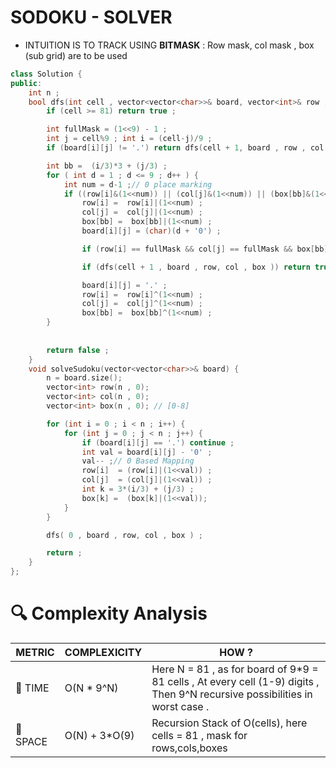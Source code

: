 # SODOKU - SOLVER 

- INTUITION IS TO TRACK USING **BITMASK** : Row mask, col mask , box (sub grid) are to be used

```cpp
class Solution {
public:
    int n ;
    bool dfs(int cell , vector<vector<char>>& board, vector<int>& row , vector<int>& col, vector<int>& box) {
        if (cell >= 81) return true ;

        int fullMask = (1<<9) - 1 ;
        int j = cell%9 ; int i = (cell-j)/9 ;
        if (board[i][j] != '.') return dfs(cell + 1, board , row , col, box) ;

        int bb =  (i/3)*3 + (j/3) ;
        for ( int d = 1 ; d <= 9 ; d++ ) {
            int num = d-1 ;// 0 place marking 
            if ((row[i]&(1<<num)) || (col[j]&(1<<num)) || (box[bb]&(1<<num))) continue ;
                row[i] =  row[i]|(1<<num) ;
                col[j] =  col[j]|(1<<num) ;
                box[bb] =  box[bb]|(1<<num) ;        
                board[i][j] = (char)(d + '0') ;

                if (row[i] == fullMask && col[j] == fullMask && box[bb] == fullMask ) return true ;

                if (dfs(cell + 1 , board , row, col , box )) return true ;

                board[i][j] = '.' ;
                row[i] =  row[i]^(1<<num) ;
                col[j] =  col[j]^(1<<num) ;
                box[bb] =  box[bb]^(1<<num) ;
        }
                    
            
        return false ;
    }
    void solveSudoku(vector<vector<char>>& board) {
        n = board.size();
        vector<int> row(n , 0);
        vector<int> col(n , 0);
        vector<int> box(n , 0); // [0-8]

        for (int i = 0 ; i < n ; i++) {
            for (int j = 0 ; j < n ; j++) {
                if (board[i][j] == '.') continue ;
                int val = board[i][j] - '0' ;
                val-- ;// 0 Based Mapping
                row[i]  = (row[i]|(1<<val)) ;
                col[j]  = (col[j]|(1<<val)) ;
                int k = 3*(i/3) + (j/3) ;
                box[k] =  (box[k]|(1<<val)); 
            }
        }

        dfs( 0 , board , row, col , box ) ;

        return ;
    }
};
```


# 🔍 Complexity Analysis

|  METRIC   | COMPLEXICITY  |    HOW ? |
|-----------|-------------|------------|
| 🧭 TIME  |  O(N * 9^N)     |  Here N = 81 , as for board of 9*9 = 81 cells , At every cell (1-9) digits , Then 9^N recursive possibilities in worst case .|
| 🧠 SPACE |  O(N) + 3*O(9)   | Recursion Stack of O(cells), here cells = 81 , mask for rows,cols,boxes   |


